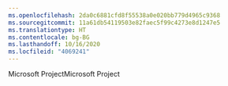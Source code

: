 ```yaml
---
ms.openlocfilehash: 2da0c6881cfd8f55538a0e020bb779d4965c9368
ms.sourcegitcommit: 11a61db54119503e82faec5f99c4273e8d1247e5
ms.translationtype: HT
ms.contentlocale: bg-BG
ms.lasthandoff: 10/16/2020
ms.locfileid: "4069241"
---
```

<span data-ttu-id="685f6-101">Microsoft Project</span><span class="sxs-lookup"><span data-stu-id="685f6-101">Microsoft Project</span></span>